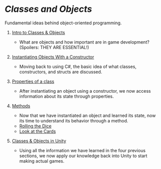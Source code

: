# ***Classes and Objects***
Fundamental ideas behind object-oriented programming.

1. [Intro to Classes & Objects](IntroClassObj/notes.md)
    - What are objects and how important are in game development? (Spoilers: THEY ARE ESSENTIAL!)

2. [Instantiating Objects With a Constructor](Constructor/notes.md)
    - Moving back to using C#, the basic idea of what classes, constructors, and structs are discussed.

3. [Properties of a class](Properties/notes.md) 
    - After instantiating an object using a constructor, we now access information about its state through properties. 

4. [Methods](Methods/notes.md)
    - Now that we have instantiated an object and learned its state, now its time to understand its behavior through a method.
    - [Rolling the Dice](Methods/Exercise8.cs)
    - [Look at the Cards](Methods/Exercise9.cs)

5. [Classes & Objects in Unity](UnityClassObj/notes.md)
    - Using all the information we have learned in the four previous sections, we now apply our knowledge back into Unity to start making actual games.